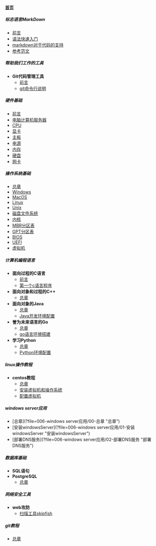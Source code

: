 
#### [首页](?file=home-首页)

##### 标志语言MarkDown
- [前言](?file=000-标志语言MarkDown/00-前言 "前言")
- [语法快速入门](?file=000-标志语言MarkDown/01-语法快速入门 "语法快速入门")
- [markdown对于代码的支持](?file=000-标志语言MarkDown/02-markdown对于代码的支持 "markdown对于代码的支持")
- [参考范文](?file=000-标志语言MarkDown/09-参考范文 "参考范文")

##### 帮助我们工作的工具
- **Git代码管理工具**
    - [前言](?file=001-帮助我们工作的工具/001-Git代码管理工具/00-前言 "前言")
    - [git命令行说明](?file=001-帮助我们工作的工具/001-Git代码管理工具/01-git命令行说明 "git命令行说明")

##### 硬件基础
- [前言](?file=002-硬件基础/00-前言 "前言")
- [电脑计算机服务器](?file=002-硬件基础/01-电脑计算机服务器 "电脑计算机服务器")
- [CPU](?file=002-硬件基础/02-CPU "CPU")
- [显卡](?file=002-硬件基础/03-显卡 "显卡")
- [主板](?file=002-硬件基础/04-主板 "主板")
- [电源](?file=002-硬件基础/05-电源 "电源")
- [内存](?file=002-硬件基础/06-内存 "内存")
- [硬盘](?file=002-硬件基础/07-硬盘 "硬盘")
- [网卡](?file=002-硬件基础/08-网卡 "网卡")

##### 操作系统基础
- [总章](?file=003-操作系统基础/00-总章 "总章")
- [Windows](?file=003-操作系统基础/01-Windows "Windows")
- [MacOS](?file=003-操作系统基础/02-MacOS "MacOS")
- [Linux](?file=003-操作系统基础/03-Linux "Linux")
- [Unix](?file=003-操作系统基础/04-Unix "Unix")
- [磁盘文件系统](?file=003-操作系统基础/05-磁盘文件系统 "磁盘文件系统")
- [内核](?file=003-操作系统基础/06-内核 "内核")
- [MBR分区表](?file=003-操作系统基础/07-MBR分区表 "MBR分区表")
- [GPT分区表](?file=003-操作系统基础/08-GPT分区表 "GPT分区表")
- [BIOS](?file=003-操作系统基础/09-BIOS "BIOS")
- [UEFI](?file=003-操作系统基础/10-UEFI "UEFI")
- [虚拟机](?file=003-操作系统基础/11-虚拟机 "虚拟机")

##### 计算机编程语言
- **面向过程的C语言**
    - [前言](?file=004-计算机编程语言/001-面向过程的C语言/00-前言 "前言")
    - [第一个c语言程序](?file=004-计算机编程语言/001-面向过程的C语言/01-第一个c语言程序 "第一个c语言程序")
- **面向对象和过程的C++**
    - [总章](?file=004-计算机编程语言/002-面向对象和过程的C++/00-总章 "总章")
- **面向对象的Java**
    - [总章](?file=004-计算机编程语言/003-面向对象的Java/00-总章 "总章")
    - [Java开发环境配置](?file=004-计算机编程语言/003-面向对象的Java/01-Java开发环境配置 "Java开发环境配置")
- **誉为未来语言的Go**
    - [总章](?file=004-计算机编程语言/004-誉为未来语言的Go/00-总章 "总章")
    - [go语言环境搭建](?file=004-计算机编程语言/004-誉为未来语言的Go/01-go语言环境搭建 "go语言环境搭建")
- **学习Python**
    - [总章](?file=004-计算机编程语言/005-学习Python/00-总章 "总章")
    - [Python环境配置](?file=004-计算机编程语言/005-学习Python/01-Python环境配置 "Python环境配置")

##### linux操作教程
- **centos教程**
    - [总章](?file=005-linux操作教程/001-centos教程/00-总章 "总章")
    - [安装虚拟机和操作系统](?file=005-linux操作教程/001-centos教程/01-安装虚拟机和操作系统 "安装虚拟机和操作系统")
    - [配置虚拟机](?file=005-linux操作教程/001-centos教程/02-配置虚拟机 "配置虚拟机")

##### windows server应用
- [总章](?file=006-windows server应用/00-总章 "总章")
- [安装windowsServer](?file=006-windows server应用/01-安装windowsServer "安装windowsServer")
- [部署DNS服务](?file=006-windows server应用/02-部署DNS服务 "部署DNS服务")

##### 数据库基础
- **SQL语句**
- **PostgreSQL**
    - [总章](?file=007-数据库基础/001-PostgreSQL/00-总章 "总章")

##### 网络安全工具
- **web攻防**
    - [扫描工具skipfish](?file=008-网络安全工具/00-web攻防/00-扫描工具skipfish "扫描工具skipfish")

##### git教程
- [总章](?file=009-git教程/00-总章 "总章")
